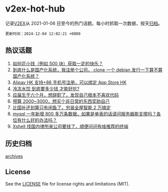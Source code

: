 # v2ex-hot-hub

 记录[V2EX](https://www.v2ex.com/)从 2021-01-06 日至今的热门话题。每小时抓取一次数据，按天[归档](archives)。

`更新时间：2024-12-04 12:02:21 +0800`

## 热议话题

1. [如何花小钱（例如 500 块）获取一定的快乐？](https://www.v2ex.com/t/1094720)
1. [到底什么是国产化系统，我注册个公司， clone 一个 debian 发行一下算不算国产化系统？](https://www.v2ex.com/t/1094653)
1. [Alipay HK 支持+86 手机号注册，可以绑定 App Store HK](https://www.v2ex.com/t/1094710)
1. [冷冻水饺 到底要多少钱 才能好吃?](https://www.v2ex.com/t/1094759)
1. [应届生干六个月，想辞职了，发现自己根本不喜欢代码](https://www.v2ex.com/t/1094699)
1. [预算 2000~3000，想买个非日常的东西奖励自己](https://www.v2ex.com/t/1094853)
1. [比国补还划算只有闲鱼了，穷装全屋智能 2 万搞定](https://www.v2ex.com/t/1094680)
1. [mysql 一年新增 800 多万条数据，如果是单表的话请问服务器能支撑吗？各位有什么好的办法吗？](https://www.v2ex.com/t/1094825)
1. [Xshell 找国内律所来公司要钱了，顺便问问有啥推荐的终端](https://www.v2ex.com/t/1094841)

## 历史归档

[archives](archives)

## License

See the [LICENSE](LICENSE) file for license rights and limitations (MIT).
